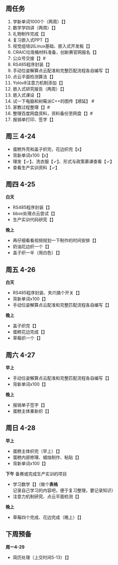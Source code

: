 ## 周任务
1. 学新单词1000个（两周）【】
2. 数学学四讲（两周）【】
3. 礼物制作完成【】
4. 复习嵌入式PPT【】
5. 视觉组培训Linux基础、嵌入式开发板【】
6. CRAIC垃圾桶材料准备，创新赛官网报名【】
7. 公众号交接【】#
8. RS485程序封装【】
9. 手动位姿解算点云配准和完整匹配流程各自编写【】
10. 点云平面检测算法【】
11. Yolov8注意力机制添加【】
12. 嵌入式研究报告（两周）【】
13. 嵌入式课设【】
14. 试一下电脑和树莓派C++的图传【顺延】 #
15. 家教过程整理【】#
16. 整理百度网盘资料，资料备份至网盘【】#
17. 报销单打印、签字【】


## 周三 4-24

- 蛋糕外壳和盖子织完，花边织完【x】
- 背新单词x100【x】
- 理发【✓】、洗衣服【✓】、形式与政策慕课查看【✓】
- 查看生产实训资料【✓】

## 周四 4-25

**白天**

- RS485程序封装【】
- bbox处理点云尝试【】
- 生产实训代码研究【】

**晚上**

- 再仔细看看视频规划一下制作的时间安排【】
- 奶油花边织一个【】
- 盖子织一半（用白色）【】

## 周五 4-26
**白天**

- RS485程序封装、夹爪搞个开关【】
- 背新单词x100【】
- 手动位姿解算点云配准和完整匹配流程各自编写【】

**晚上**

- 盖子织完【】
- 蛋糕花边完成【】
- 草莓织一个【】

## 周六 4-27
**早上**

- 手动位姿解算点云配准和完整匹配流程各自编写【】
- 背新单词x100【】

**晚上**

- 报销单子签字【】
- 蛋糕主体重新织【】

## 周日 4-28
**早上**

- 蛋糕主体织完（早上）【】
- 蛋糕内部修理、蜡烛制作、粘贴【】
- 背新单词x100【】

**下午** 备赛或完成生产实训的项目

- 学习数学【】（做个**表格**记录自己学习的内容吧，便于复习整理，要记录知识）
- 注意力机制研究、点云平面检测【】

**晚上**

- 草莓四个完成、花边完成（晚上）【】

## 下周预备
**周一4-29**

- 简历处理（上交时间5-13）【】

